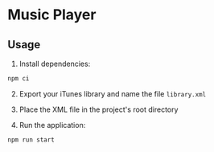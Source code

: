# Music Player

## Usage

1. Install dependencies:
```bash
npm ci
```

2. Export your iTunes library and name the file `library.xml`

3. Place the XML file in the project's root directory

4. Run the application:
```bash
npm run start
```
